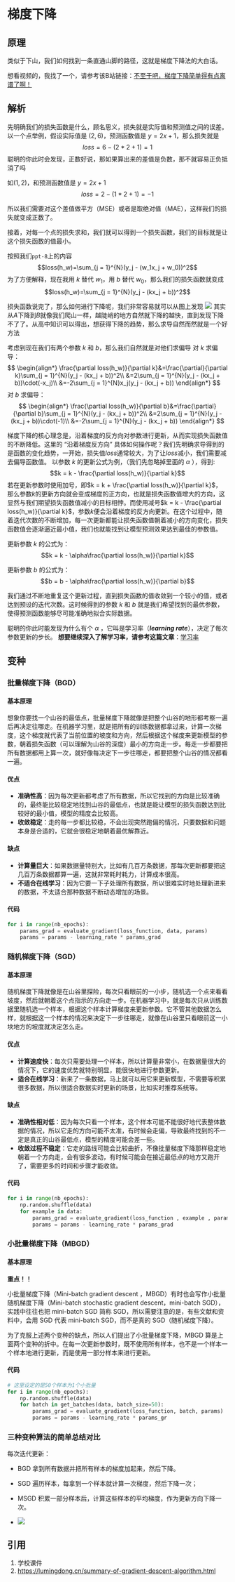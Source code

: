 # 梯度下降
## 原理
类似于下山，我们如何找到一条直通山脚的路径，这就是梯度下降法的大白话。

想看视频的，我找了一个，请参考该B站链接：[不至于吧，梯度下降简单得有点离谱了啊！](https://www.bilibili.com/video/BV19f421Q7CL/?share_source=copy_web&vd_source=8a03b8f7d83afe5d05fff15bece5a63a)

## 解析
先明确我们的损失函数是什么，顾名思义，损失就是实际值和预测值之间的误差。
以一个点举例，假设实际值是 $(2,6)$，预测函数值是 $y=2x+1$，那么损失就是
$$loss=6-(2*2+1)=1$$
聪明的你此时会发现，正数好说，那如果算出来的差值是负数，那不就容易正负抵消了吗

如$(1,2)$，和预测函数值是 $y=2x+1$
$$loss=2-(1*2+1)=-1$$

所以我们需要对这个差值做平方（MSE）或者是取绝对值（MAE），这样我们的损失就变成正数了。

接着，对每一个点的损失求和，我们就可以得到一个损失函数，我们的目标就是让这个损失函数的值最小。

按照我们`ppt-8`上的内容
$$loss(h_w)=\sum_{j = 1}^{N}(y_j - (w_1x_j + w_0))^2$$
为了方便解释，现在我用 $k$ 替代 $w_1$，用 $b$ 替代 $w_0$，那么我们的损失函数就变成
$$loss(h_w)=\sum_{j = 1}^{N}(y_j - (kx_j + b))^2$$

损失函数说完了，那么如何进行下降呢，我们非常容易就可以从图上发现
![](./../../../../.README_images/118581903984000.png)
其实从$A$下降到$B$就像我们爬山一样，越陡峭的地方自然就下降的越快，直到发现下降不了了。从高中知识可以得出，想获得下降的趋势，那么求导自然而然就是一个好方法

考虑到现在我们有两个参数 $k$ 和 $b$，那么我们自然就是对他们求偏导
对 $k$ 求偏导：
$$
\begin{align*}
\frac{\partial loss(h_w)}{\partial k}&=\frac{\partial}{\partial k}\sum_{j = 1}^{N}(y_j - (kx_j + b))^2\\
&=2\sum_{j = 1}^{N}(y_j - (kx_j + b))\cdot(-x_j)\\
&=-2\sum_{j = 1}^{N}x_j(y_j - (kx_j + b))
\end{align*}
$$
对 $b$ 求偏导：
$$
\begin{align*}
\frac{\partial loss(h_w)}{\partial b}&=\frac{\partial}{\partial b}\sum_{j = 1}^{N}(y_j - (kx_j + b))^2\\
&=2\sum_{j = 1}^{N}(y_j - (kx_j + b))\cdot(-1)\\
&=-2\sum_{j = 1}^{N}(y_j - (kx_j + b))
\end{align*}
$$

梯度下降的核心理念是，沿着梯度的反方向对参数进行更新，从而实现损失函数值的不断降低。这里的 “沿着梯度反方向” 具体如何操作呢？我们先明确求导得到的是函数的变化趋势，一开始，损失值$loss$通常较大，为了让$loss$减小，我们需要减去偏导函数值。
以参数 $k$ 的更新公式为例，（我们先忽略掉里面的 $α$ ），得到:
$$k = k - \frac{\partial loss(h_w)}{\partial k}$$
若在更新参数时使用加号，即$k = k + \frac{\partial loss(h_w)}{\partial k}$，
那么参数$k$的更新方向就会变成梯度的正方向，也就是损失函数值增大的方向，这显然与我们期望损失函数值减小的目标相悖。而使用减号$k = k - \frac{\partial loss(h_w)}{\partial k}$，参数$k$便会沿着梯度的反方向更新。在这个过程中，随着迭代次数的不断增加，每一次更新都能让损失函数值朝着减小的方向变化，损失函数值会逐渐逼近最小值，我们也就能找到让模型预测效果达到最佳的参数值。

更新参数 $k$ 的公式为：
$$k = k - \alpha\frac{\partial loss(h_w)}{\partial k}$$

更新参数 $b$ 的公式为：
$$b = b - \alpha\frac{\partial loss(h_w)}{\partial b}$$

我们通过不断地重复这个更新过程，直到损失函数的值收敛到一个较小的值，或者达到预设的迭代次数。这时候得到的参数 $k$ 和 $b$ 就是我们希望找到的最优参数，使得预测函数能够尽可能准确地拟合实际数据。

聪明的你此时能发现为什么有个 $\alpha$ ，它叫是学习率（_**learning rate**_），决定了每次参数更新的步长。
**想要继续深入了解学习率，请参考这篇文章**：[学习率](./learning_rate.md)


## 变种
### 批量梯度下降（BGD）
#### 基本原理
想象你要找一个山谷的最低点，批量梯度下降就像是把整个山谷的地形都考察一遍后再决定往哪走。在机器学习里，就是把所有的训练数据都拿过来，计算一次梯度，这个梯度就代表了当前位置的坡度和方向，然后根据这个梯度来更新模型的参数，朝着损失函数（可以理解为山谷的深度）最小的方向走一步。每走一步都要把所有数据都用上算一次，就好像每决定下一步往哪走，都要把整个山谷的情况都看一遍。
#### 优点
- **准确性高**：因为每次更新都考虑了所有数据，所以它找到的方向是比较准确的，最终能比较稳定地找到山谷的最低点，也就是能让模型的损失函数达到比较好的最小值，模型的精度会比较高。
- **收敛稳定**：走的每一步都比较稳，不会出现突然跑偏的情况，只要数据和问题本身是合适的，它就会很稳定地朝着最优解靠近。
#### 缺点
- **计算量巨大**：如果数据量特别大，比如有几百万条数据，那每次更新都要把这几百万条数据都算一遍，这就非常耗时耗力，计算成本很高。
- **不适合在线学习**：因为它要一下子处理所有数据，所以很难实时地处理新进来的数据，不太适合那种数据不断动态增加的场景。
#### 代码
``` python
for i in range(nb_epochs):
    params_grad = evaluate_gradient(loss_function, data, params) 
    params = params - learning_rate * params_grad
```

### 随机梯度下降（SGD）
#### 基本原理
随机梯度下降就像是在山谷里探险，每次只看眼前的一小步，随机选一个点来看看坡度，然后就朝着这个点指示的方向走一步。在机器学习中，就是每次只从训练数据里随机选一个样本，根据这个样本计算梯度来更新参数。它不管其他数据怎么样，就根据这一个样本的情况来决定下一步往哪走，就像在山谷里只看眼前这一小块地方的坡度就决定怎么走。
#### 优点
- **计算速度快**：每次只需要处理一个样本，所以计算量非常小，在数据量很大的情况下，它的速度优势就特别明显，能很快地进行参数更新。
- **适合在线学习**：新来了一条数据，马上就可以用它来更新模型，不需要等积累很多数据，所以很适合数据实时更新的场景，比如实时推荐系统等。
#### 缺点
- **准确性相对低**：因为每次只看一个样本，这个样本可能不能很好地代表整体数据的情况，所以它走的方向可能不太准，有时候会走偏，导致最终找到的不一定是真正的山谷最低点，模型的精度可能会差一些。
- **收敛过程不稳定**：它走的路线可能会比较曲折，不像批量梯度下降那样稳定地朝着一个方向走，会有很多波动，有时候可能会在接近最低点的地方又跑开了，需要更多的时间和步骤才能收敛。
#### 代码
``` python
for i in range(nb_epochs): 
    np.random.shuffle(data) 
    for example in data:
        params_grad = evaluate_gradient(loss_function , example , params)
        params = params - learning_rate * params_grad
```

### 小批量梯度下降（MBGD）
#### 基本原理
**重点！！**

小批量梯度下降（Mini-batch gradient descent ，MBGD）有时也会写作小批量随机梯度下降（Mini-batch stochastic gradient descent，mini-batch SGD），实践中往往也把 mini-batch SGD 简称 SGD，所以需要注意的是，有些文献和资料中，会用 SGD 代表 mini-batch SGD，而不是真的 SGD（随机梯度下降）。

为了克服上述两个变种的缺点，所以人们提出了小批量梯度下降，MBGD 算是上面两个变种的折中。在每一次更新参数时，既不使用所有样本，也不是一个样本一个样本地进行更新，而是使用一部分样本来进行更新。

#### 代码
``` python
# 这里设定的是50个样本为1个小批量
for i in range(nb_epochs): 
    np.random.shuffle(data)
    for batch in get_batches(data, batch_size=50): 
        params_grad = evaluate_gradient(loss_function, batch, params)             
        params = params - learning_rate * params_gr
```

### 三种变种算法的简单总结对比
每次迭代更新：
- BGD 拿到所有数据并把所有样本的梯度加起来，然后下降。
- SGD 遍历样本，每拿到一个样本就计算一次梯度，然后下降一次；
- MSGD 积累一部分样本后，计算这些样本的平均梯度，作为更新方向下降一次。

- ![](./../.README_images/122774217613500.png)

## 引用
1. 学校课件
1. https://lumingdong.cn/summary-of-gradient-descent-algorithm.html